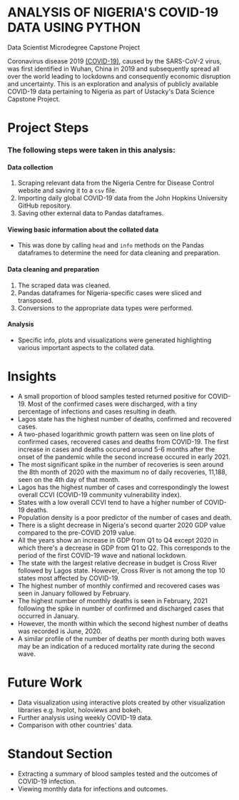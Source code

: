 # ANALYSIS OF NIGERIA'S COVID-19 DATA USING PYTHON
Data Scientist Microdegree Capstone Project

Coronavirus disease 2019 [(COVID-19)](https://en.wikipedia.org/wiki/COVID-19), caused by the SARS-CoV-2 virus, was first identified in Wuhan, China in 2019 and subsequently spread all over the world leading to lockdowns and consequently economic disruption and uncertainty. This is an exploration and analysis of publicly available COVID-19 data pertaining to Nigeria as part of Ustacky's Data Science Capstone Project.


# Project Steps

### The following steps were taken in this analysis:

#### Data collection
1. Scraping relevant data from the Nigeria Centre for Disease Control website and saving it to a `csv` file.
2. Importing daily global COVID-19 data from the John Hopkins University GitHub repository.
3. Saving other external data to Pandas dataframes.

#### Viewing basic information about the collated data
* This was done by calling `head` and `info` methods on the Pandas dataframes to determine the need for data cleaning and preparation.

#### Data cleaning and preparation
1. The scraped data was cleaned.
2. Pandas dataframes for Nigeria-specific cases were sliced and transposed.
3. Conversions to the appropriate data types were performed.

#### Analysis
* Specific info, plots and visualizations were generated highlighting various important aspects to the collated data.


# Insights
* A small proportion of blood samples tested returned positive for COVID-19. Most of the confirmed cases were discharged, with a tiny percentage of infections and cases resulting in death.
* Lagos state has the highest number of deaths, confirmed and recovered cases.
* A two-phased logarithmic growth pattern was seen on line plots of confirmed cases, recovered cases and deaths from COVID-19. The first increase in cases and deaths occured around 5-6 months after the onset of the pandemic while the second increase occured in early 2021.
* The most significant spike in the number of recoveries is seen around the 8th month of 2020 with the maximum no of daily recoveries, 11,188, seen on the 4th day of that month.
* Lagos has the highest number of cases and correspondingly the lowest overall CCVI (COVID-19 community vulnerability index). 
* States with a low overall CCVI tend to have a higher number of COVID-19 deaths.
* Population density is a poor predictor of the number of cases and death.
* There is a slight decrease in Nigeria's second quarter 2020 GDP value compared to the pre-COVID 2019 value.
* All the years show an increase in GDP from Q1 to Q4 except 2020 in which there's a decrease in GDP from Q1 to Q2. This corresponds to the period of the first COVID-19 wave and national lockdown.
* The state with the largest relative decrease in budget is Cross River followed by Lagos state. However, Cross River is not among the top 10 states most affected by COVID-19.
* The highest number of monthly confirmed and recovered cases was seen in January followed by February.
* The highest number of monthly deaths is seen in February, 2021 following the spike in number of confirmed and discharged cases that occurred in January.
* However, the month within which the second highest number of deaths was recorded is June, 2020.
* A similar profile of the number of deaths per month during both waves may be an indication of a reduced mortality rate during the second wave.


# Future Work
* Data visualization using interactive plots created by other visualization libraries e.g. hvplot, holoviews and bokeh.
* Further analysis using weekly COVID-19 data.
* Comparison with other countries' data.


# Standout Section
* Extracting a summary of blood samples tested and the outcomes of COVID-19 infection.
* Viewing monthly data for infections and outcomes.